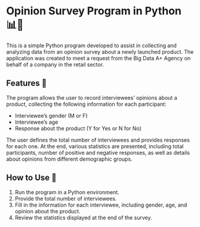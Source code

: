 # Opinion Survey Program in Python 📊🐍

This is a simple Python program developed to assist in collecting and analyzing data from an opinion survey about a newly launched product. The application was created to meet a request from the Big Data A+ Agency on behalf of a company in the retail sector.

## Features 🚀

The program allows the user to record interviewees’ opinions about a product, collecting the following information for each participant:

- Interviewee’s gender (M or F)  
- Interviewee’s age  
- Response about the product (Y for Yes or N for No)  

The user defines the total number of interviewees and provides responses for each one. At the end, various statistics are presented, including total participants, number of positive and negative responses, as well as details about opinions from different demographic groups.

## How to Use 🤔

1. Run the program in a Python environment.  
2. Provide the total number of interviewees.  
3. Fill in the information for each interviewee, including gender, age, and opinion about the product.  
4. Review the statistics displayed at the end of the survey.  
